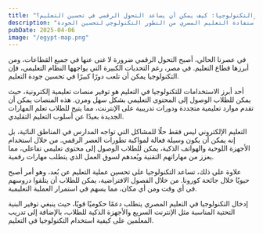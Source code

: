 ```yaml
---
title: "التعليم والتكنولوجيا: كيف يمكن أن يساعد التحول الرقمي في تحسين التعليم؟"
description: "استفادة التعليم المصري من التطور التكنولوجي لتحسين الجودة"
pubDate: 2025-04-06
image: "/egypt-map.png"
---
```


في عصرنا الحالي، أصبح التحول الرقمي ضرورة لا غنى عنها في جميع القطاعات، ومن أبرزها قطاع التعليم. في مصر، رغم التحديات الكبيرة التي يواجهها النظام التعليمي، فإن التكنولوجيا يمكن أن تلعب دورًا كبيرًا في تحسين جودة التعليم.

أحد أبرز الاستخدامات للتكنولوجيا في التعليم هو توفير منصات تعليمية إلكترونية، حيث يمكن للطلاب الوصول إلى المحتوى التعليمي بشكل سهل ومرن. هذه المنصات يمكن أن تقدم موارد تعليمية متجددة ودورات تدريبية على الإنترنت، مما يتيح للطلاب تعلم المهارات الجديدة بعيدًا عن أسلوب التعليم التقليدي.

التعليم الإلكتروني ليس فقط حلًا للمشاكل التي تواجه المدارس في المناطق النائية، بل إنه يمكن أن يكون وسيلة فعالة لمواكبة تطورات العصر الرقمي. من خلال استخدام الأجهزة اللوحية والهواتف الذكية، يمكن للطلاب الوصول إلى محتوى تعليمي تفاعلي، مما يعزز من مهاراتهم التقنية ويُعدهم لسوق العمل الذي يتطلب مهارات رقمية.

علاوة على ذلك، تساعد التكنولوجيا على تحسين عملية التعليم عن بُعد، وهو أمر أصبح حيويًا خلال جائحة كورونا. من خلال الفصول الافتراضية، يمكن للطلاب أن يتلقوا دروسهم في أي وقت ومن أي مكان، مما يسهم في استمرار العملية التعليمية.

إدخال التكنولوجيا في التعليم المصري يتطلب دعمًا حكوميًا قويًا، حيث ينبغي توفير البنية التحتية المناسبة مثل الإنترنت السريع والأجهزة الذكية للطلاب، بالإضافة إلى تدريب المعلمين على كيفية استخدام التكنولوجيا في التعليم.
